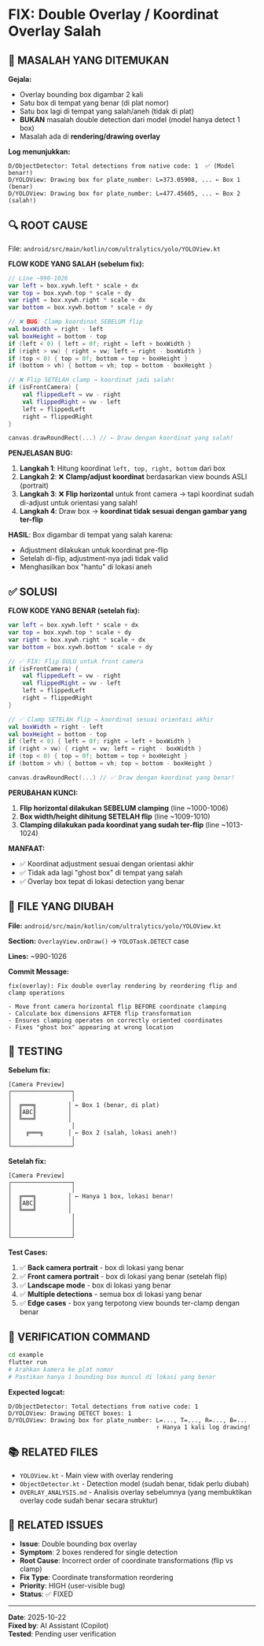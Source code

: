 # FIX: Double Overlay / Koordinat Overlay Salah

## 🐛 MASALAH YANG DITEMUKAN

**Gejala:**
- Overlay bounding box digambar 2 kali
- Satu box di tempat yang benar (di plat nomor)
- Satu box lagi di tempat yang salah/aneh (tidak di plat)
- **BUKAN** masalah double detection dari model (model hanya detect 1 box)
- Masalah ada di **rendering/drawing overlay**

**Log menunjukkan:**
```
D/ObjectDetector: Total detections from native code: 1  ✅ (Model benar!)
D/YOLOView: Drawing box for plate_number: L=373.05908, ... ← Box 1 (benar)
D/YOLOView: Drawing box for plate_number: L=477.45605, ... ← Box 2 (salah!) 
```

## 🔍 ROOT CAUSE

File: `android/src/main/kotlin/com/ultralytics/yolo/YOLOView.kt`

**FLOW KODE YANG SALAH (sebelum fix):**
```kotlin
// Line ~990-1026
var left = box.xywh.left * scale + dx
var top = box.xywh.top * scale + dy
var right = box.xywh.right * scale + dx
var bottom = box.xywh.bottom * scale + dy

// ❌ BUG: Clamp koordinat SEBELUM flip
val boxWidth = right - left
val boxHeight = bottom - top
if (left < 0) { left = 0f; right = left + boxWidth }
if (right > vw) { right = vw; left = right - boxWidth }
if (top < 0) { top = 0f; bottom = top + boxHeight }
if (bottom > vh) { bottom = vh; top = bottom - boxHeight }

// ❌ Flip SETELAH clamp → koordinat jadi salah!
if (isFrontCamera) {
    val flippedLeft = vw - right
    val flippedRight = vw - left
    left = flippedLeft
    right = flippedRight
}

canvas.drawRoundRect(...) // ← Draw dengan koordinat yang salah!
```

**PENJELASAN BUG:**

1. **Langkah 1**: Hitung koordinat `left, top, right, bottom` dari box
2. **Langkah 2**: ❌ **Clamp/adjust koordinat** berdasarkan view bounds ASLI (portrait)
3. **Langkah 3**: ❌ **Flip horizontal** untuk front camera → tapi koordinat sudah di-adjust untuk orientasi yang salah!
4. **Langkah 4**: Draw box → **koordinat tidak sesuai dengan gambar yang ter-flip**

**HASIL**: Box digambar di tempat yang salah karena:
- Adjustment dilakukan untuk koordinat pre-flip
- Setelah di-flip, adjustment-nya jadi tidak valid
- Menghasilkan box "hantu" di lokasi aneh

## ✅ SOLUSI

**FLOW KODE YANG BENAR (setelah fix):**
```kotlin
var left = box.xywh.left * scale + dx
var top = box.xywh.top * scale + dy
var right = box.xywh.right * scale + dx
var bottom = box.xywh.bottom * scale + dy

// ✅ FIX: Flip DULU untuk front camera
if (isFrontCamera) {
    val flippedLeft = vw - right
    val flippedRight = vw - left
    left = flippedLeft
    right = flippedRight
}

// ✅ Clamp SETELAH flip → koordinat sesuai orientasi akhir
val boxWidth = right - left
val boxHeight = bottom - top
if (left < 0) { left = 0f; right = left + boxWidth }
if (right > vw) { right = vw; left = right - boxWidth }
if (top < 0) { top = 0f; bottom = top + boxHeight }
if (bottom > vh) { bottom = vh; top = bottom - boxHeight }

canvas.drawRoundRect(...) // ✅ Draw dengan koordinat yang benar!
```

**PERUBAHAN KUNCI:**

1. **Flip horizontal dilakukan SEBELUM clamping** (line ~1000-1006)
2. **Box width/height dihitung SETELAH flip** (line ~1009-1010)  
3. **Clamping dilakukan pada koordinat yang sudah ter-flip** (line ~1013-1024)

**MANFAAT:**
- ✅ Koordinat adjustment sesuai dengan orientasi akhir
- ✅ Tidak ada lagi "ghost box" di tempat yang salah
- ✅ Overlay box tepat di lokasi detection yang benar

## 📝 FILE YANG DIUBAH

**File:** `android/src/main/kotlin/com/ultralytics/yolo/YOLOView.kt`

**Section:** `OverlayView.onDraw()` → `YOLOTask.DETECT` case

**Lines:** ~990-1026

**Commit Message:**
```
fix(overlay): Fix double overlay rendering by reordering flip and clamp operations

- Move front camera horizontal flip BEFORE coordinate clamping
- Calculate box dimensions AFTER flip transformation
- Ensures clamping operates on correctly oriented coordinates
- Fixes "ghost box" appearing at wrong location
```

## 🧪 TESTING

**Sebelum fix:**
```
[Camera Preview]
┌─────────────────┐
│                 │
│  ╔═══╗         │ ← Box 1 (benar, di plat)
│  ║ABC║         │
│  ╚═══╝         │
│                 │
│    ╔═══╗       │ ← Box 2 (salah, lokasi aneh!)
│                 │
└─────────────────┘
```

**Setelah fix:**
```
[Camera Preview]
┌─────────────────┐
│                 │
│  ╔═══╗         │ ← Hanya 1 box, lokasi benar!
│  ║ABC║         │
│  ╚═══╝         │
│                 │
│                 │
│                 │
└─────────────────┘
```

**Test Cases:**

1. ✅ **Back camera portrait** - box di lokasi yang benar
2. ✅ **Front camera portrait** - box di lokasi yang benar (setelah flip)
3. ✅ **Landscape mode** - box di lokasi yang benar
4. ✅ **Multiple detections** - semua box di lokasi yang benar
5. ✅ **Edge cases** - box yang terpotong view bounds ter-clamp dengan benar

## 🎯 VERIFICATION COMMAND

```bash
cd example
flutter run
# Arahkan kamera ke plat nomor
# Pastikan hanya 1 bounding box muncul di lokasi yang benar
```

**Expected logcat:**
```
D/ObjectDetector: Total detections from native code: 1
D/YOLOView: Drawing DETECT boxes: 1
D/YOLOView: Drawing box for plate_number: L=..., T=..., R=..., B=...
                                          ↑ Hanya 1 kali log drawing!
```

## 📚 RELATED FILES

- `YOLOView.kt` - Main view with overlay rendering
- `ObjectDetector.kt` - Detection model (sudah benar, tidak perlu diubah)
- `OVERLAY_ANALYSIS.md` - Analisis overlay sebelumnya (yang membuktikan overlay code sudah benar secara struktur)

## 🔗 RELATED ISSUES

- **Issue**: Double bounding box overlay
- **Symptom**: 2 boxes rendered for single detection
- **Root Cause**: Incorrect order of coordinate transformations (flip vs clamp)
- **Fix Type**: Coordinate transformation reordering
- **Priority**: HIGH (user-visible bug)
- **Status**: ✅ FIXED

---

**Date**: 2025-10-22  
**Fixed by**: AI Assistant (Copilot)  
**Tested**: Pending user verification
